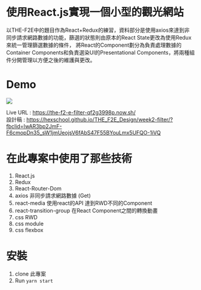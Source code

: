 # 使用React.js實現一個小型的觀光網站
以THE-F2E中的題目作為React+Redux的練習，資料部分是使用axios來達到非同步請求網路數據的功能，篩選的狀態則由原本的React State更改為使用Redux來統一管理篩選數據的條件，
將React的Component劃分為負責處理數據的Container Components和負責選染UI的Presentational Components，將兩種組件分開管理以方便之後的維護與更改。

# Demo
![](https://ithelp.ithome.com.tw/upload/images/20200630/20124767d63EcKelZi.png)

Live URL : https://the-f2-e-filter-qf2g3998p.now.sh/<br>
設計稿 : https://hexschool.github.io/THE_F2E_Design/week2-filter/?fbclid=IwAR3bp2JmF-F6cmopDn35_sW1jmUeojsV6fAbS47F55BYouLmx5UFQO-1iVQ

# 在此專案中使用了那些技術
1. React.js
2. Redux
3. React-Router-Dom
4. axios 非同步請求網路數據 (Get)
5. react-media 使用react的API 達到RWD不同的Component
6. react-transition-group 在React Component之間的轉換動畫
7. css RWD
8. css module
9. css flexbox

# 安裝
1. clone 此專案
2. Run `yarn start`

